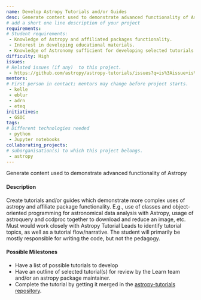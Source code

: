 ```yaml
---
name: Develop Astropy Tutorials and/or Guides
desc: Generate content used to demonstrate advanced functionality of Astropy
# add a short one line description of your project
requirements:
# Student requirements:
 - Knowledge of Astropy and affiliated packages functionality.
 - Interest in developing educational materials.
 - Knowledge of Astronomy sufficient for developing selected tutorials on specific science cases.
difficulty: High
issues:
# Related issues (if any)  to this project.
 - https://github.com/astropy/astropy-tutorials/issues?q=is%3Aissue+is%3Aopen+label%3Acontent-new
mentors:
# First person in contact; mentors may change before project starts.
 - kelle
 - eblur
 - adrn
 - eteq
initiatives:
 - GSOC
tags:
# Different technologies needed
 - python
 - Jupyter notebooks
collaborating_projects:
# suborganisation(s) to which this project belongs.
 - astropy
---
```

Generate content used to demonstrate advanced functionality of Astropy

#### Description

Create tutorials and/or guides which demonstrate more complex uses of astropy and affiliate package functionality. E.g., use of classes and object-oriented programming for astronomical data analysis with Astropy, usage of astroquery and ccdproc together to download and reduce an image, etc. 
Must would work closely with Astropy Tutorial Leads to identify tutorial topics, as well as a tutorial flow/narrative. The student will primarily be mostly responsible for writing the code, but not the pedagogy.

#### Possible Milestones

* Have a list of possible tutorials to develop
* Have an outline of selected tutorial(s) for review by the Learn team and/or an astropy package maintainer.
* Complete the tutorial by getting it merged in the [astropy-tutorials repository](https://github.com/astropy/astropy-tutorials).
